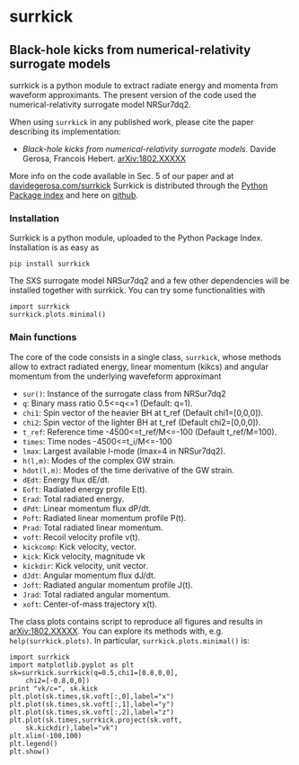 surrkick
==========

## Black-hole kicks from numerical-relativity surrogate models

surrkick is a python module to extract radiate energy and momenta from waveform approximants. 
The present version of the code used the numerical-relativity surrogate model NRSur7dq2.

When using `surrkick` in any published work, please cite the paper describing its implementation:

- *Black-hole kicks from numerical-relativity surrogate models.*
Davide Gerosa, Francois Hebert.
[arXiv:1802.XXXXX](https://arxiv.org/abs/arXiv:1802.XXXXX)

More info on the code available in Sec. 5 of our paper and at [davidegerosa.com/surrkick](https://davidegerosa.com/surrkick])
Surrkick is distributed through the [Python Package index](https://pypi.python.org/pypi/surrkick)
and here on [github](github.com/dgerosa/surrkick).

### Installation

Surrkick is a python module, uploaded to the Python Package Index. Installation is as easy as

    pip install surrkick
  
The SXS surrogate model NRSur7dq2 and a few other dependencies will be installed together with surrkick.
You can try some functionalities with

    import surrkick
    surrkick.plots.minimal()

### Main functions

The core of the code consists in a single class, `surrkick`, whose methods allow to extract radiated energy, linear momentum (kikcs) 
and angular momentum from the underlying wavefeform approximant

- `sur()`: Instance of the surrogate class from NRSur7dq2
- `q`: Binary mass ratio 0.5<=q<=1 (Default: q=1).
- `chi1`: Spin vector of the heavier BH at t_ref (Default chi1=[0,0,0]).
- `chi2`: Spin vector of the lighter BH at t_ref (Default chi2=[0,0,0]).
- `t_ref`: Reference time -4500<=t_ref/M<=-100 (Default t_ref/M=100).
- `times`: Time nodes -4500<=t_i/M<=-100                                                                            
- `lmax`: Largest available l-mode (lmax=4 in NRSur7dq2).                                                            
- `h(l,m)`: Modes of the complex GW strain.              
- `hdot(l,m)`: Modes of the time derivative of the GW strain.                           
- `dEdt`: Energy flux dE/dt.    
- `Eoft`: Radiated energy profile E(t).                                                                              
- `Erad`: Total radiated energy.                                                               
- `dPdt`: Linear momentum flux dP/dt.
- `Poft`: Radiated linear momentum profile P(t).                                                       
- `Prad`: Total radiated linear momentum.                               
- `voft`: Recoil velocity profile v(t).               
- `kickcomp`: Kick velocity, vector.              
- `kick`: Kick velocity, magnitude vk                                                                             
- `kickdir`: Kick velocity, unit vector.                                     
- `dJdt`: Angular momentum flux dJ/dt. 
- `Joft`: Radiated angular momentum profile J(t).                                                   
- `Jrad`: Total radiated angular momentum.                                   
- `xoft`: Center-of-mass trajectory x(t).   

The class plots contains script to reproduce all figures and results in 
[arXiv:1802.XXXXX](https://arxiv.org/abs/arXiv:1802.XXXXX). 
You can explore its methods with, e.g. `help(surrkick.plots)`. In particular, `surrkick.plots.minimal()` is:
    
    import surrkick
    import matplotlib.pyplot as plt
    sk=surrkick.surrkick(q=0.5,chi1=[0.8,0,0],
        chi2=[-0.8,0,0])
    print "vk/c=", sk.kick
    plt.plot(sk.times,sk.voft[:,0],label="x")
    plt.plot(sk.times,sk.voft[:,1],label="y")
    plt.plot(sk.times,sk.voft[:,2],label="z")
    plt.plot(sk.times,surrkick.project(sk.voft,
        sk.kickdir),label="vk")
    plt.xlim(-100,100)
    plt.legend()
    plt.show()

